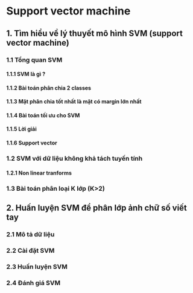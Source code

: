 # Support vector machine

## 1. Tìm hiểu về lý thuyết mô hình SVM (support vector machine)

### 1.1 Tổng quan SVM

#### 1.1.1 SVM là gì ?

#### 1.1.2 Bài toán phân chia 2 classes

#### 1.1.3 Mặt phân chia tốt nhất là mặt có margin lớn nhất

#### 1.1.4 Bài toán tối ưu cho SVM

#### 1.1.5 Lời giải 

#### 1.1.6 Support vector

### 1.2 SVM với dữ liệu không khả tách tuyến tính

#### 1.2.1 Non linear tranforms



### 1.3 Bài toán phân loại K lớp (K>2)

## 2. Huấn luyện SVM để phân lớp ảnh chữ số viết tay

### 2.1 Mô tả dữ liệu

### 2.2 Cài đặt SVM

### 2.3 Huấn luyện SVM

### 2.4 Đánh giá SVM